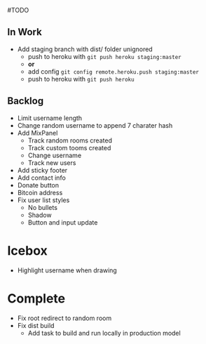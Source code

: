 #TODO

## In Work
* Add staging branch with dist/ folder unignored
	* push to heroku with `git push heroku staging:master`
	* **or**
	* add config `git config remote.heroku.push staging:master`
	* push to heroku with `git push heroku`

## Backlog
* Limit username length
* Change random username to append 7 charater hash
* Add MixPanel
	* Track random rooms created
	* Track custom tooms created
	* Change username
	* Track new users
* Add sticky footer
* Add contact info
* Donate button
* Bitcoin address
* Fix user list styles
	* No bullets
	* Shadow
	* Button and input update

# Icebox

* Highlight username when drawing

# Complete
* Fix root redirect to random room
* Fix dist build
	* Add task to build and run locally in production model